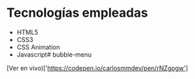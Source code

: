 # Tecnologías empleadas

* HTML5
* CSS3
* CSS Animation
* Javascript# bubble-menu

[Ver en vivo)['https://codepen.io/carlosmmdev/pen/rNZgogw']
